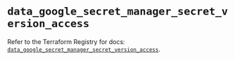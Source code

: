 # `data_google_secret_manager_secret_version_access`

Refer to the Terraform Registry for docs: [`data_google_secret_manager_secret_version_access`](https://registry.terraform.io/providers/hashicorp/google/6.18.0/docs/data-sources/secret_manager_secret_version_access).
